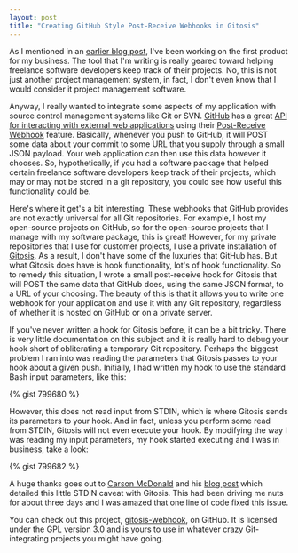 ```yaml
---
layout: post
title: "Creating GitHub Style Post-Receive Webhooks in Gitosis"
---
```


As I mentioned in an [earlier blog post](http://mbmccormick.com/2010/12/rapid-application-development-with-limonade-and-php/), I've been working on the first product for my business. The tool that I'm writing is really geared toward helping freelance software developers keep track of their projects. No, this is not just another project management system, in fact, I don't even know that I would consider it project management software.

Anyway, I really wanted to integrate some aspects of my application with source control management systems like Git or SVN. [GitHub](http://github.com) has a great [API for interacting with external web applications](http://help.github.com/post-receive-hooks/) using their [Post-Receive Webhook](https://developer.github.com/webhooks/testing/) feature. Basically, whenever you push to GitHub, it will POST some data about your commit to some URL that you supply through a small JSON payload. Your web application can then use this data however it chooses. So, hypothetically, if you had a software package that helped certain freelance software developers keep track of their projects, which may or may not be stored in a git repository, you could see how useful this functionality could be.

Here's where it get's a bit interesting. These webhooks that GitHub provides are not exactly universal for all Git repositories. For example, I host my open-source projects on GitHub, so for the open-source projects that I manage with my software package, this is great! However, for my private repositories that I use for customer projects, I use a private installation of [Gitosis](http://eagain.net/gitweb/?p=gitosis.git). As a result, I don't have some of the luxuries that GitHub has. But what Gitosis does have is hook functionality, lot's of hook functionality. So to remedy this situation, I wrote a small post-receive hook for Gitosis that will POST the same data that GitHub does, using the same JSON format, to a URL of your choosing. The beauty of this is that it allows you to write one webhook for your application and use it with any Git repository, regardless of whether it is hosted on GitHub or on a private server.

If you've never written a hook for Gitosis before, it can be a bit tricky. There is very little documentation on this subject and it is really hard to debug your hook short of obliterating a temporary Git repository. Perhaps the biggest problem I ran into was reading the parameters that Gitosis passes to your hook about a given push. Initially, I had written my hook to use the standard Bash input parameters, like this:

{% gist 799680 %}

However, this does not read input from STDIN, which is where Gitosis sends its parameters to your hook. And in fact, unless you perform some read from STDIN, Gitosis will not even execute your hook. By modifying the way I was reading my input parameters, my hook started executing and I was in business, take a look:

{% gist 799682 %}

A huge thanks goes out to [Carson McDonald](https://github.com/carsonmcdonald) and his [blog post](http://www.ioncannon.net/system-administration/1362/example-git-pre-receive-and-post-receive-hooks-to-avoid-a-signal-13-error/) which detailed this little STDIN caveat with Gitosis. This had been driving me nuts for about three days and I was amazed that one line of code fixed this issue.

You can check out this project, [gitosis-webhook](https://github.com/mbmccormick/gitosis-webhook), on GitHub. It is licensed under the GPL version 3.0 and is yours to use in whatever crazy Git-integrating projects you might have going.
